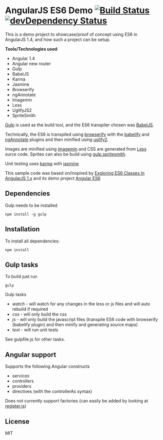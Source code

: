 # AngularJS ES6 Demo [![Build Status](https://travis-ci.org/starmage/angular-es6-demo.svg?branch=master)](https://travis-ci.org/starmage/angular-es6-demo) [![devDependency Status](https://david-dm.org/starmage/angular-es6-demo/dev-status.svg)](https://david-dm.org/starmage/angular-es6-demo#info=devDependencies)
This is a demo project to showcase/proof of concept using ES6 in AngularJS 1.4, and how such a project can be setup. 

**Tools/Technologies used**
* Angular 1.4
* Angular new router
* Gulp
* BabelJS
* Karma
* Jasmine
* Browserify
* ngAnnotate
* Imagemin
* Less
* UglifyJS2
* SpriteSmith

[Gulp](http://gulpjs.com/) is used as the build tool, and the ES6 transpiler chosen was [BabelJS](http://babeljs.io/).

Technically, the ES6 is transpiled using [browserify](http://browserify.org/) with the [babelify](https://github.com/babel/babelify) and [ngAnnotate](https://github.com/omsmith/browserify-ngannotate) plugins and then minified using [uglify2](https://github.com/mishoo/UglifyJS2).

Images are minified using [imagemin](https://www.npmjs.com/package/gulp-imagemin) and CSS are generated from [Less](https://github.com/plus3network/gulp-less) surce code.
Sprites can also be build using [gulp.spritesmith](https://github.com/twolfson/gulp.spritesmith).

Unit testing uses [karma](http://karma-runner.github.io/0.12/index.html) with [jasmine](http://jasmine.github.io/2.2/introduction.html)

This sample code was based on/inspired by [Exploring ES6 Classes In AngularJS 1.x](http://www.michaelbromley.co.uk/blog/350/exploring-es6-classes-in-angularjs-1-x?utm_content=buffer184f8&utm_medium=social&utm_source=plus.google.com&utm_campaign=buffer) and its demo project [Angular ES6](https://github.com/michaelbromley/angular-es6)

## Dependencies
Gulp needs to be installed
```
npm install -g gulp
```

## Installation
To install all dependencies:
```
npm install
```

## Gulp tasks
To build just run 
```
gulp
```
Gulp tasks 
* *watch* - will watch for any changes in the less or js files and will auto rebuild if required
* *css*   - will only build the css
* *js*    - will only build the javascript files (transpile ES6 code with browserify (babelify plugin) and then minify and generating source maps)
* *test*  - will run unit tests

See gulpfile.js for other tasks.

## Angular support
Supports the following Angular constructs
* services
* controllers
* providers
* directives (with the controllerAs syntax)

Does not currently support factories (can easily be added by looking at [register.js](https://github.com/michaelbromley/angular-es6/blob/master/src/app/utils/register.js))

## License
MIT


